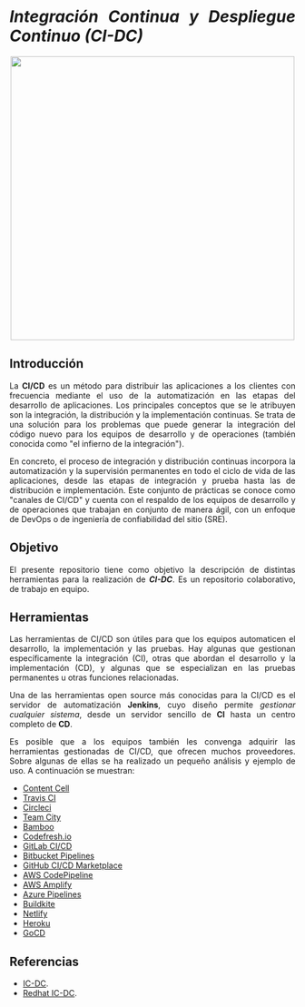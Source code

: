 <div align="justify">

# ___Integración Continua y Despliegue Continuo (CI-DC)___  

<div align="center">
  <img src="https://cybercom.com/images/18.403ac7ba177db4f8d1a35bae/1614864782653/CI_CD_przezroczyste.png" width="500px" />
</div>

## Introducción

  La __CI/CD__ es un método para distribuir las aplicaciones a los clientes con frecuencia mediante el uso de la automatización en las etapas del desarrollo de aplicaciones. Los principales conceptos que se le atribuyen son la integración, la distribución y la implementación continuas. Se trata de una solución para los problemas que puede generar la integración del código nuevo para los equipos de desarrollo y de operaciones (también conocida como "el infierno de la integración").

  En concreto, el proceso de integración y distribución continuas incorpora la automatización y la supervisión permanentes en todo el ciclo de vida de las aplicaciones, desde las etapas de integración y prueba hasta las de distribución e implementación. Este conjunto de prácticas se conoce como "canales de CI/CD" y cuenta con el respaldo de los equipos de desarrollo y de operaciones que trabajan en conjunto de manera ágil, con un enfoque de DevOps o de ingeniería de confiabilidad del sitio (SRE).

## Objetivo

  El presente repositorio tiene como objetivo la descripción de distintas herramientas para la realización de ___CI-DC___. Es un repositorio colaborativo, de trabajo en equipo.

## Herramientas

Las herramientas de CI/CD son útiles para que los equipos automaticen el desarrollo, la implementación y las pruebas. Hay algunas que gestionan específicamente la integración (CI), otras que abordan el desarrollo y la implementación (CD), y algunas que se especializan en las pruebas permanentes u otras funciones relacionadas.

Una de las herramientas open source más conocidas para la CI/CD es el servidor de automatización __Jenkins__, cuyo diseño permite _gestionar cualquier sistema_, desde un servidor sencillo de __CI__ hasta un centro completo de __CD__.

Es posible que a los equipos también les convenga adquirir las herramientas gestionadas de CI/CD, que ofrecen muchos proveedores. Sobre algunas de ellas se ha realizado un pequeño análisis y ejemplo de uso. A continuación se muestran:
  - [Content Cell](content-cell)
  - [Travis CI](travis)
  - [Circleci](circleci)
  - [Team City](team-city)
  - [Bamboo](bamboo)
  - [Codefresh.io](codefresh)
  - [GitLab CI/CD](gitlab-cidc)
  - [Bitbucket Pipelines](bitbucket-pipelines)
  - [GitHub CI/CD Marketplace](github-cidc)
  - [AWS CodePipeline](aws-codePipeline)
  - [AWS Amplify](aws-amplify)
  - [Azure Pipelines](azure-pipelines)
  - [Buildkite](buildkite)
  - [Netlify](netlify)
  - [Heroku](heroku)
  - [GoCD](gocd)

## Referencias
  - [IC-DC](https://devopsti.wordpress.com/2014/09/26/integracion-continua-ci-entrega-continua-cd-y-despliegue-continuo-cd/).
  - [Redhat IC-DC](https://www.redhat.com/es/topics/devops/what-is-ci-cd).

</div>
